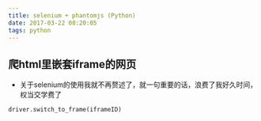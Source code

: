 ```yaml
---
title: selenium + phantomjs (Python)
date: 2017-03-22 08:20:05
tags: python
---
```


## 爬html里嵌套iframe的网页

* 关于selenium的使用我就不再赘述了，就一句重要的话，浪费了我好久时间，权当交学费了

```python
driver.switch_to_frame(iframeID)
```
